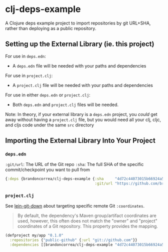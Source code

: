 # clj-deps-example
A Clojure deps example project to import repositories by git URL+SHA, rather than deploying as a public repository.

## Setting up the External Library (ie. this project)

For use in `deps.edn`:
- A `deps.edn` file will be needed with your paths and dependencies

For use in `project.clj`:
- A `project.clj` file will be needed with your paths and dependencies

For use in either `deps.edn` or `project.clj`:
- Both `deps.edn` and `project.clj` files will be needed.

Note: In theory, if your external library is a `deps.edn` project, you *could* get away without 
having a `project.clj` file, but you would need all your clj, cljc, and cljs code under the same `src` directory

## Importing the External Library Into Your Project

### `deps.edn`

`:git/url`: The URL of the Git repo
`:sha`: The full SHA of the specific commit/checkpoint you want to pull from

````clj
{:deps {brandoncorrea/clj-deps-example {:sha     "4d72c44073015b66924a560158bd4babbc0489f2"
                                        :git/url "https://github.com/brandoncorrea/clj-deps-example.git"}}
````

### `project.clj`

See [lein-git-down](https://github.com/reifyhealth/lein-git-down) about targeting specific
remote Git `:coordinates`.

> By default, the dependency's Maven group/artifact coordinates are used, 
> however, this often does not match the "owner" and "project" coordinates of a Git
> repository. This property provides the mapping.

````clj
(defproject my/app "0.1.0"
  :repositories {"public-github" {:url "git://github.com"}}
  :dependencies [[brandoncorrea/clj-deps-example "4d72c44073015b66924a560158bd4babbc0489f2"]])
````
